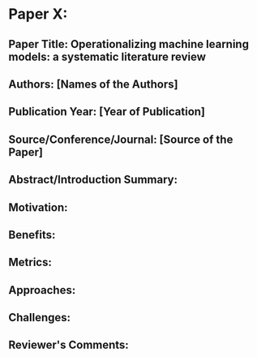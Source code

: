 
# Paper X:

## Paper Title: Operationalizing machine learning models: a systematic literature review

## Authors: [Names of the Authors]

## Publication Year: [Year of Publication]

## Source/Conference/Journal: [Source of the Paper]
 
## Abstract/Introduction Summary:

## Motivation:

## Benefits:

## Metrics:

## Approaches:

## Challenges:

## Reviewer's Comments:
